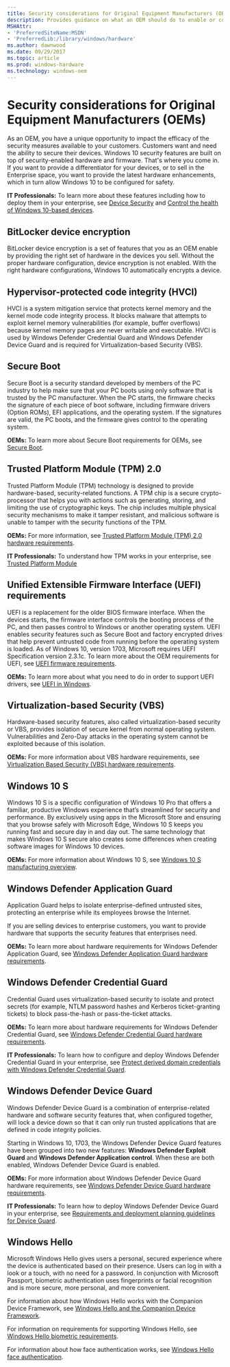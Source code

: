 ```yaml
---
title: Security considerations for Original Equipment Manufacturers (OEMs)
description: Provides guidance on what an OEM should do to enable or configure hardware-based protections
MSHAttr:
- 'PreferredSiteName:MSDN'
- 'PreferredLib:/library/windows/hardware'
ms.author: dawnwood
ms.date: 09/29/2017
ms.topic: article
ms.prod: windows-hardware
ms.technology: windows-oem
---
```

# Security considerations for Original Equipment Manufacturers (OEMs)

As an OEM, you have a unique opportunity to impact the efficacy of the security measures available to your customers. Customers want and need the ability to secure their devices. Windows 10 security features are built on top of security-enabled hardware and firmware. That's where you come in. If you want to provide a differentiator for your devices, or to sell in the Enterprise space, you want to provide the latest hardware enhancements, which in turn allow Windows 10 to be configured for safety. 

**IT Professionals:** To learn more about these features including how to deploy them in your enterprise, see [Device Security](https://docs.microsoft.com/windows/device-security/) and [Control the health of Windows 10-based devices](https://docs.microsoft.com/windows/device-security/protect-high-value-assets-by-controlling-the-health-of-windows-10-based-devices?).

## BitLocker device encryption

BitLocker device encryption is a set of features that you as an OEM enable by providing the right set of hardware in the devices you sell. Without the proper hardware configuration, device encryption is not enabled. With the right hardware configurations, Windows 10 automatically encrypts a device.

## Hypervisor-protected code integrity (HVCI)

HVCI is a system mitigation service that protects kernel memory and the kernel mode code integrity process. It blocks malware that attempts to exploit kernel memory vulnerabilities (for example, buffer overflows) because kernel memory pages are never writable and executable. HVCI is used by Windows Defender Credential Guard and Windows Defender Device Guard and is required for Virtualization-based Security (VBS). 

## Secure Boot

Secure Boot is a security standard developed by members of the PC industry to help make sure that your PC boots using only software that is trusted by the PC manufacturer. When the PC starts, the firmware checks the signature of each piece of boot software, including firmware drivers (Option ROMs), EFI applications, and the operating system. If the signatures are valid, the PC boots, and the firmware gives control to the operating system.

**OEMs:** To learn more about Secure Boot requirements for OEMs, see [Secure Boot](OEM-secure-boot.md).

## Trusted Platform Module (TPM) 2.0

Trusted Platform Module (TPM) technology is designed to provide hardware-based, security-related functions. A TPM chip is a secure crypto-processor that helps you with actions such as generating, storing, and limiting the use of cryptographic keys. The chip includes multiple physical security mechanisms to make it tamper resistant, and malicious software is unable to tamper with the security functions of the TPM. 

**OEMs:** For more information, see [Trusted Platform Module (TPM) 2.0 hardware requirements](OEM-TPM.md).

**IT Professionals:** To understand how TPM works in your enterprise, see [Trusted Platform Module](https://docs.microsoft.com/windows/device-security/tpm/trusted-platform-module-top-node)

## Unified Extensible Firmware Interface (UEFI) requirements

UEFI is a replacement for the older BIOS firmware interface. When the devices starts, the firmware interface controls the booting process of the PC, and then passes control to Windows or another operating system. UEFI enables security features such as Secure Boot and factory encrypted drives that help prevent untrusted code from running before the operating system is loaded. As of Windows 10, version 1703, Microsoft requires UEFI Specification version 2.3.1c. To learn more about the OEM requirements for UEFI, see [UEFI firmware requirements](OEM-UEFI.md).

**OEMs:** To learn more about what you need to do in order to support UEFI drivers, see [UEFI in Windows](https://docs.microsoft.com/windows-hardware/drivers/bringup/uefi-in-windows).

## Virtualization-based Security (VBS)

Hardware-based security features, also called virtualization-based security or VBS, provides isolation of secure kernel from normal operating system. Vulnerabilities and Zero-Day attacks in the operating system cannot be exploited because of this isolation. 

**OEMs:** For more information about VBS hardware requirements, see [Virtualization Based Security (VBS) hardware requirements](OEM-VBS.md).

## Windows 10 S

Windows 10 S is a specific configuration of Windows 10 Pro that offers a familiar, productive Windows experience that’s streamlined for security and performance. By exclusively using apps in the Microsoft Store and ensuring that you browse safely with Microsoft Edge, Windows 10 S keeps you running fast and secure day in and day out. The same technology that makes Windows 10 S secure also creates some differences when creating software images for Windows 10 devices.

**OEMs:** For more information about Windows 10 S, see [Windows 10 S manufacturing overview](https://docs.microsoft.com/windows-hardware/manufacture/desktop/windows-10-s-overview).

## Windows Defender Application Guard

Application Guard helps to isolate enterprise-defined untrusted sites, protecting an enterprise while its employees browse the Internet. 

If you are selling devices to enterprise customers, you want to provide hardware that supports the security features that enterprises need. 

**OEMs:** To learn more about hardware requirements for Windows Defender Application Guard, see [Windows Defender Application Guard hardware requirements](OEM-app-guard.md).


## Windows Defender Credential Guard

Credential Guard uses virtualization-based security to isolate and protect secrets (for example, NTLM password hashes and Kerberos ticket-granting tickets) to block pass-the-hash or pass-the-ticket attacks. 

**OEMs:** To learn more about hardware requirements for Windows Defender Credential Guard, see [Windows Defender Credential Guard hardware requirements](OEM-credential-guard.md).

**IT Professionals:** To learn how to configure and deploy Windows Defender Credential Guard in your enterprise, see [Protect derived domain credentials with Windows Defender Credential Guard](https://docs.microsoft.com/windows/access-protection/credential-guard/credential-guard).

## Windows Defender Device Guard

Windows Defender Device Guard is a combination of enterprise-related hardware and software security features that, when configured together, will lock a device down so that it can only run trusted applications that are defined in code integrity policies. 

Starting in Windows 10, 1703, the Windows Defender Device Guard features have been grouped into two new features: **Windows Defender Exploit Guard** and **Windows Defender Application control**. When these are both enabled, Windows Defender Device Guard is enabled. 

**OEMs:** For more information about Windows Defender Device Guard hardware requirements, see [Windows Defender Device Guard hardware requirements](OEM-device-guard.md).


**IT Professionals:** To learn how to deploy Windows Defender Device Guard in your enterprise, see [Requirements and deployment planning guidelines for Device Guard](http://go.microsoft.com/fwlink/?LinkId=822877).

## Windows Hello

Microsoft Windows Hello gives users a personal, secured experience where the device is authenticated based on their presence. Users can log in with a look or a touch, with no need for a password. In conjunction with Microsoft Passport, biometric authentication uses fingerprints or facial recognition and is more secure, more personal, and more convenient. 

For information about how Windows Hello works with the Companion Device Framework, see [Windows Hello and the Companion Device Framework](https://docs.microsoft.com/windows-hardware/design/device-experiences/windows-hello-companion-device-framework). 

For information on requirements for supporting Windows Hello, see [Windows Hello biometric requirements](https://docs.microsoft.com/windows-hardware/design/device-experiences/windows-hello-biometric-requirements). 

For information about how face authentication works, see [Windows Hello face authentication](https://docs.microsoft.com/windows-hardware/design/device-experiences/windows-hello-face-authentication).
